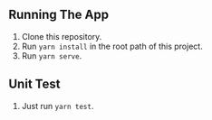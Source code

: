 ## Running The App
1. Clone this repository.
1. Run `yarn install` in the root path of this project.
1. Run `yarn serve`.

## Unit Test
1. Just run `yarn test`.